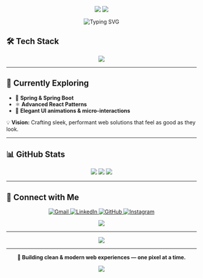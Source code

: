 <p align="center">
  <img src="https://capsule-render.vercel.app/api?type=waving&height=200&text=Vavilla%20Rupesh&animation=blinking" />
  <img src="https://capsule-render.vercel.app/api?type=shark&height=200&text=Passion%20Driven&animation=twinkling" />
</p>

<p align="center">
  <img src="https://readme-typing-svg.herokuapp.com?font=Fira+Code&weight=500&size=26&duration=3500&pause=1200&color=00C9FF&center=true&vCenter=true&width=600&lines=Frontend+Developer+%7C+UI%2FUX+Craftsman;Bringing+Designs+to+Life+with+React+%26+Tailwind;Exploring+Backend+with+Spring+%26+Spring+Boot;Always+Learning+%26+Building+Better+Experiences" alt="Typing SVG" />
</p>

## 🛠️ Tech Stack

<p align="center">
  <img src="https://skillicons.dev/icons?i=html,css,javascript,nodejs,react,tailwind,java,spring,postgres,git,express,docker" />
</p>

---

## 🧩 Currently Exploring

- 🌱 **Spring & Spring Boot**
- ⚛️ **Advanced React Patterns**
- 🎨 **Elegant UI animations & micro-interactions**

💡 **Vision:** Crafting sleek, performant web solutions that feel as good as they look.

---

## 📊 GitHub Stats

<p align="center">
  <img src="https://github-readme-stats.vercel.app/api?username=vavilla-rupesh&show_icons=true&theme=radical&hide_border=true" />
  <img src="https://github-readme-streak-stats.herokuapp.com?user=vavilla-rupesh&theme=radical&hide_border=true" />
  <img src="https://github-readme-stats.vercel.app/api/top-langs/?username=vavilla-rupesh&layout=compact&theme=radical&hide_border=true" />
</p>

---

## 🔗 Connect with Me

<p align="center">
  <a href="mailto:rupeshvavilla200325@gmail.com">
    <img src="https://skillicons.dev/icons?i=gmail" alt="Gmail" />
  </a>
  <a href="https://www.linkedin.com/in/rupeshvavilla/">
    <img src="https://skillicons.dev/icons?i=linkedin" alt="LinkedIn" />
  </a>
  <a href="https://github.com/rupeshvavilla">
    <img src="https://skillicons.dev/icons?i=github" alt="GitHub" />
  </a>
  <a href="https://www.instagram.com/rvavilla/">
    <img src="https://skillicons.dev/icons?i=instagram" alt="Instagram" />
  </a>
</p>

<p align="center">
  <a href="mailto:rupeshvavilla200325@gmail.com">
    <img src="https://img.shields.io/badge/Let's%20Collaborate!-00C9FF?style=for-the-badge&logo=Handshake&logoColor=white" />
  </a>
</p>

---

<p align="center">
  <img src="https://quotes-github-readme.vercel.app/api?type=horizontal&theme=radical" />
</p>

---

<p align="center">
  <b>🚀 Building clean & modern web experiences — one pixel at a time.</b>
</p>

<p align="center">
  <img src="https://capsule-render.vercel.app/api?type=waving&height=100&color=gradient&animation=twinkling" />
</p>
